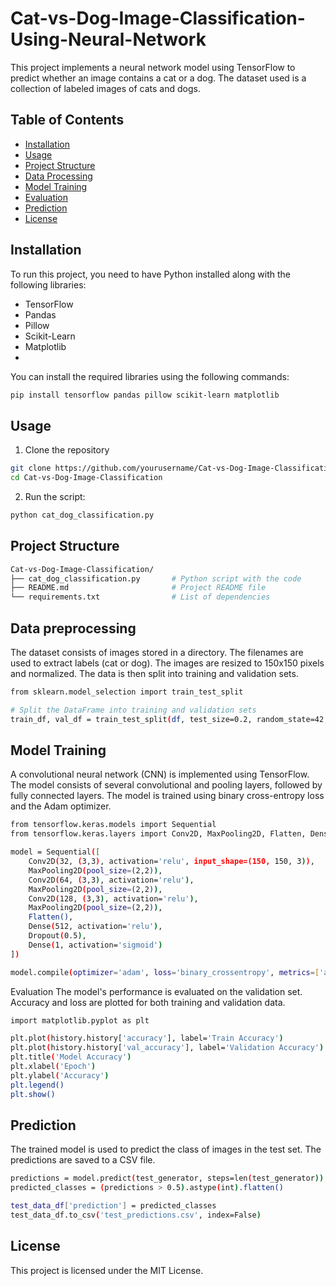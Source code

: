 # Cat-vs-Dog-Image-Classification-Using-Neural-Network
This project implements a neural network model using TensorFlow to predict whether an image contains a cat or a dog. The dataset used is a collection of labeled images of cats and dogs.

## Table of Contents
- [Installation](#installation)
- [Usage](#usage)
- [Project Structure](#project-structure)
- [Data Processing](#data-processing)
- [Model Training](#model-training)
- [Evaluation](#evaluation)
- [Prediction](#prediction)
- [License](#license)

## Installation
To run this project, you need to have Python installed along with the following libraries:
- TensorFlow
- Pandas
- Pillow
- Scikit-Learn
- Matplotlib
- 
You can install the required libraries using the following commands:
```bash
pip install tensorflow pandas pillow scikit-learn matplotlib
```
## Usage

1. Clone the repository
```bash
git clone https://github.com/yourusername/Cat-vs-Dog-Image-Classification.git
cd Cat-vs-Dog-Image-Classification
```
2. Run the script:
```bash
python cat_dog_classification.py
```

## Project Structure
```bash
Cat-vs-Dog-Image-Classification/
├── cat_dog_classification.py       # Python script with the code
├── README.md                       # Project README file
└── requirements.txt                # List of dependencies
```

## Data preprocessing
The dataset consists of images stored in a directory. The filenames are used to extract labels (cat or dog). The images are resized to 150x150 pixels and normalized. The data is then split into training and validation sets.

```bash
from sklearn.model_selection import train_test_split

# Split the DataFrame into training and validation sets
train_df, val_df = train_test_split(df, test_size=0.2, random_state=42, stratify=df['label'])
```

## Model Training
A convolutional neural network (CNN) is implemented using TensorFlow. The model consists of several convolutional and pooling layers, followed by fully connected layers. The model is trained using binary cross-entropy loss and the Adam optimizer.

```bash
from tensorflow.keras.models import Sequential
from tensorflow.keras.layers import Conv2D, MaxPooling2D, Flatten, Dense, Dropout

model = Sequential([
    Conv2D(32, (3,3), activation='relu', input_shape=(150, 150, 3)),
    MaxPooling2D(pool_size=(2,2)),
    Conv2D(64, (3,3), activation='relu'),
    MaxPooling2D(pool_size=(2,2)),
    Conv2D(128, (3,3), activation='relu'),
    MaxPooling2D(pool_size=(2,2)),
    Flatten(),
    Dense(512, activation='relu'),
    Dropout(0.5),
    Dense(1, activation='sigmoid')
])

model.compile(optimizer='adam', loss='binary_crossentropy', metrics=['accuracy'])
```

Evaluation
The model's performance is evaluated on the validation set. Accuracy and loss are plotted for both training and validation data.
```bash
import matplotlib.pyplot as plt

plt.plot(history.history['accuracy'], label='Train Accuracy')
plt.plot(history.history['val_accuracy'], label='Validation Accuracy')
plt.title('Model Accuracy')
plt.xlabel('Epoch')
plt.ylabel('Accuracy')
plt.legend()
plt.show()
```

## Prediction
The trained model is used to predict the class of images in the test set. The predictions are saved to a CSV file.
```bash
predictions = model.predict(test_generator, steps=len(test_generator))
predicted_classes = (predictions > 0.5).astype(int).flatten()

test_data_df['prediction'] = predicted_classes
test_data_df.to_csv('test_predictions.csv', index=False)
```

## License
This project is licensed under the MIT License.

